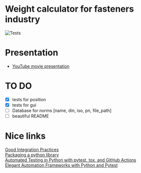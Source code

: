  # Weight calculator for fasteners industry
![Tests](https://github.com/SzymonKwiecinski/Weight_calculator/actions/workflows/tests.yml/badge.svg)  
# Presentation
* [YouTube movie presentation](https://youtu.be/Jvrw1lSTFWY)


# TO DO
  * [x] tests for position
  * [x] tests for gui
  * [ ] Database for norms [name, din, iso, pn, file_path]
  * [ ] beautiful README

# Nice links
[Good Integration Practices](https://docs.pytest.org/en/latest/explanation/goodpractices.html)  
[Packaging a python library](https://blog.ionelmc.ro/2014/05/25/python-packaging/#the-structure)  
[Automated Testing in Python with pytest, tox, and GitHub Actions](https://www.youtube.com/watch?v=DhUpxWjOhME&t=1100s)  
[Elegant Automation Frameworks with Python and Pytest](https://www.udemy.com/course/elegant-automation-frameworks-with-python-and-pytest/learn/lecture/11772944#overview)

